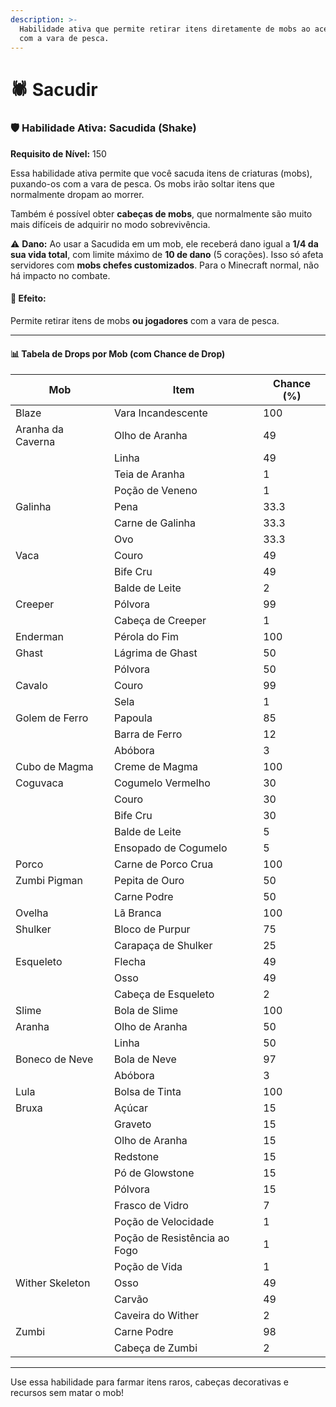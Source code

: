```yaml
---
description: >-
  Habilidade ativa que permite retirar itens diretamente de mobs ao acertá-los
  com a vara de pesca.
---
```


# 🕷️ Sacudir

### 🛡️ Habilidade Ativa: Sacudida (Shake)

**Requisito de Nível:** 150

Essa habilidade ativa permite que você sacuda itens de criaturas (mobs), puxando-os com a vara de pesca. Os mobs irão soltar itens que normalmente dropam ao morrer.

Também é possível obter **cabeças de mobs**, que normalmente são muito mais difíceis de adquirir no modo sobrevivência.

⚠️ **Dano:** Ao usar a Sacudida em um mob, ele receberá dano igual a **1/4 da sua vida total**, com limite máximo de **10 de dano** (5 corações). Isso só afeta servidores com **mobs chefes customizados**. Para o Minecraft normal, não há impacto no combate.

#### 🫱 Efeito:

Permite retirar itens de mobs **ou jogadores** com a vara de pesca.

***

#### 📊 Tabela de Drops por Mob (com Chance de Drop)

| Mob               | Item                         | Chance (%) |
| ----------------- | ---------------------------- | ---------- |
| Blaze             | Vara Incandescente           | 100        |
| Aranha da Caverna | Olho de Aranha               | 49         |
|                   | Linha                        | 49         |
|                   | Teia de Aranha               | 1          |
|                   | Poção de Veneno              | 1          |
| Galinha           | Pena                         | 33.3       |
|                   | Carne de Galinha             | 33.3       |
|                   | Ovo                          | 33.3       |
| Vaca              | Couro                        | 49         |
|                   | Bife Cru                     | 49         |
|                   | Balde de Leite               | 2          |
| Creeper           | Pólvora                      | 99         |
|                   | Cabeça de Creeper            | 1          |
| Enderman          | Pérola do Fim                | 100        |
| Ghast             | Lágrima de Ghast             | 50         |
|                   | Pólvora                      | 50         |
| Cavalo            | Couro                        | 99         |
|                   | Sela                         | 1          |
| Golem de Ferro    | Papoula                      | 85         |
|                   | Barra de Ferro               | 12         |
|                   | Abóbora                      | 3          |
| Cubo de Magma     | Creme de Magma               | 100        |
| Coguvaca          | Cogumelo Vermelho            | 30         |
|                   | Couro                        | 30         |
|                   | Bife Cru                     | 30         |
|                   | Balde de Leite               | 5          |
|                   | Ensopado de Cogumelo         | 5          |
| Porco             | Carne de Porco Crua          | 100        |
| Zumbi Pigman      | Pepita de Ouro               | 50         |
|                   | Carne Podre                  | 50         |
| Ovelha            | Lã Branca                    | 100        |
| Shulker           | Bloco de Purpur              | 75         |
|                   | Carapaça de Shulker          | 25         |
| Esqueleto         | Flecha                       | 49         |
|                   | Osso                         | 49         |
|                   | Cabeça de Esqueleto          | 2          |
| Slime             | Bola de Slime                | 100        |
| Aranha            | Olho de Aranha               | 50         |
|                   | Linha                        | 50         |
| Boneco de Neve    | Bola de Neve                 | 97         |
|                   | Abóbora                      | 3          |
| Lula              | Bolsa de Tinta               | 100        |
| Bruxa             | Açúcar                       | 15         |
|                   | Graveto                      | 15         |
|                   | Olho de Aranha               | 15         |
|                   | Redstone                     | 15         |
|                   | Pó de Glowstone              | 15         |
|                   | Pólvora                      | 15         |
|                   | Frasco de Vidro              | 7          |
|                   | Poção de Velocidade          | 1          |
|                   | Poção de Resistência ao Fogo | 1          |
|                   | Poção de Vida                | 1          |
| Wither Skeleton   | Osso                         | 49         |
|                   | Carvão                       | 49         |
|                   | Caveira do Wither            | 2          |
| Zumbi             | Carne Podre                  | 98         |
|                   | Cabeça de Zumbi              | 2          |

***

Use essa habilidade para farmar itens raros, cabeças decorativas e recursos sem matar o mob!
